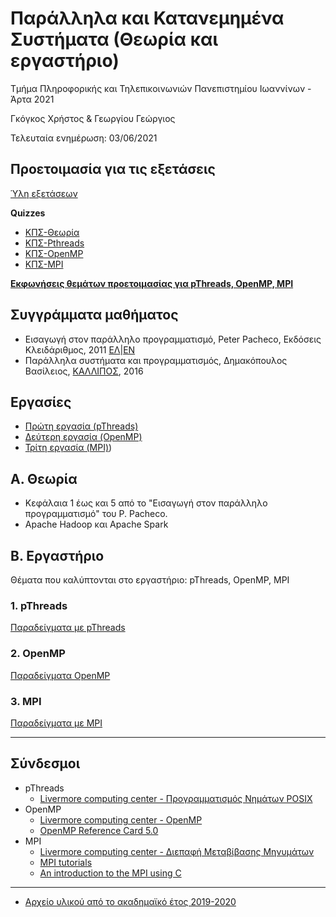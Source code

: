 # Παράλληλα και Κατανεμημένα Συστήματα (Θεωρία και εργαστήριο)

Τμήμα Πληροφορικής και Τηλεπικοινωνιών Πανεπιστημίου Ιωαννίνων - Άρτα 2021

Γκόγκος Χρήστος & Γεωργίου Γεώργιος 

Τελευταία ενημέρωση: 03/06/2021

## Προετοιμασία για τις εξετάσεις

[Ύλη εξετάσεων](./teliki2021.md) 

**Quizzes**

* [ΚΠΣ-Θεωρία](https://forms.office.com/Pages/ResponsePage.aspx?id=KqW-CNNaJ0aVSV_zplZ2vipdBmu1BS9Kl7T5PdVBgURUMUlQTFlXR1dIMjg1M0MzQ0hKVDlMNEU4Ui4u)
* [ΚΠΣ-Pthreads](https://forms.office.com/Pages/ResponsePage.aspx?id=KqW-CNNaJ0aVSV_zplZ2vipdBmu1BS9Kl7T5PdVBgURUNU5aQzdNMFkzNVlCUVBHWDRQN0tLOEVSVy4u)
* [ΚΠΣ-OpenMP](https://forms.office.com/Pages/ResponsePage.aspx?id=KqW-CNNaJ0aVSV_zplZ2vipdBmu1BS9Kl7T5PdVBgURUNEtPV1ZZQUZWQ1lIV1gyTjVWSU5EWjlJUC4u)
* [ΚΠΣ-MPI](https://forms.office.com/Pages/ResponsePage.aspx?id=KqW-CNNaJ0aVSV_zplZ2vipdBmu1BS9Kl7T5PdVBgURUOElQT0tXSVBURzlCRUNFQ0lRSVZLVFYxUy4u)

**[Εκφωνήσεις θεμάτων προετοιμασίας για pThreads, OpenMP, MPI](./exams_preparation/exams_prep_pthreads_openmp_mpi.pdf)**

## Συγγράμματα μαθήματος

* Εισαγωγή στον παράλληλο προγραμματισμό, Peter Pacheco, Εκδόσεις Κλειδάριθμος, 2011 [ΕΛ](http://www.klidarithmos.gr/eisagwgh-ston-parallhlo-programmatismo)|[EN](https://www.cs.usfca.edu/~peter/ipp/) 
* Παράλληλα συστήματα και προγραμματισμός, Δημακόπουλος Βασίλειος, [ΚΑΛΛΙΠΟΣ](https://repository.kallipos.gr/handle/11419/3209), 2016

## Εργασίες

* [Πρώτη εργασία (pThreads)](./assignment2021_1/index.md)
* [Δεύτερη εργασία (OpenMP)](./assignment2021_2/index.md)
* [Τρίτη εργασία (MPI)](./assignment2021_3/index.md))

## Α. Θεωρία

* Κεφάλαια 1 έως και 5 από το "Εισαγωγή στον παράλληλο προγραμματισμό" του P. Pacheco.
* Apache Hadoop και Apache Spark

## Β. Εργαστήριο

Θέματα που καλύπτονται στο εργαστήριο: pThreads, OpenMP, MPI

### 1. pThreads

[Παραδείγματα με pThreads](./lab_pthreads/README.md)

### 2. OpenMP

[Παραδείγματα OpenMP](./lab_omp/README.md)


### 3. MPI

[Παραδείγματα με MPI](./lab_mpi/README.md)

---

## Σύνδεσμοι

* pThreads
  * [Livermore computing center - Προγραμματισμός Νημάτων POSIX](http://pdplab.it.uom.gr/teaching/llnl-gr/POSIX%20Threads%20Programming.htm)
* OpenMP
  * [Livermore computing center - OpenMP](http://pdplab.it.uom.gr/teaching/llnl-gr/OpenMP.html)
  * [OpenMP Reference Card 5.0](./resources/OpenMPRef-5.0-111802.pdf)
* MPI 
  * [Livermore computing center - Διεπαφή Μεταβίβασης Μηνυμάτων](http://pdplab.it.uom.gr/teaching/llnl-gr/Message%20Passing%20Interface%20%28MPI%29.htm)
  * [MPI tutorials](http://mpitutorial.com/tutorials/)
  * [An introduction to the MPI using C](http://condor.cc.ku.edu/~grobe/docs/intro-MPI-C.shtml)

---

* [Αρχείο υλικού από το ακαδημαϊκό έτος 2019-2020](./archive/README.md)

